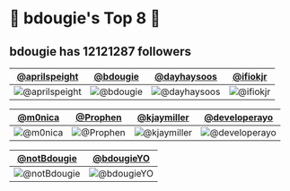 # 🍕 bdougie's Top 8 🍕

## bdougie has 12121287 followers

[@aprilspeight](#aprilspeight) | [@bdougie](#bdougie) | [@dayhaysoos](#dayhaysoos) | [@ifiokjr](#ifiokjr)
--- | --- | --- | ---
![@aprilspeight](https://avatars.githubusercontent.com/aprilspeight?s=100&v=1) | ![@bdougie](https://avatars.githubusercontent.com/bdougie?s=100&v=1) | ![@dayhaysoos](https://avatars.githubusercontent.com/dayhaysoos?s=100&v=1) | ![@ifiokjr](https://avatars.githubusercontent.com/ifiokjr?s=100&v=1)

[@m0nica](#m0nica) | [@Prophen](#Prophen) | [@kjaymiller](#kjaymiller) | [@developerayo](#developerayo)
--- | --- | --- | ---
![@m0nica](https://avatars.githubusercontent.com/m0nica?s=100&v=1) | ![@Prophen](https://avatars.githubusercontent.com/Prophen?s=100&v=1) | ![@kjaymiller](https://avatars.githubusercontent.com/kjaymiller?s=100&v=1) | ![@developerayo](https://avatars.githubusercontent.com/developerayo?s=100&v=1)

[@notBdougie](#notBdougie) | [@bdougieYO](#bdougieYO)
--- | ---
![@notBdougie](https://avatars.githubusercontent.com/notBdougie?s=100&v=1) | ![@bdougieYO](https://avatars.githubusercontent.com/bdougieYO?s=100&v=1)
